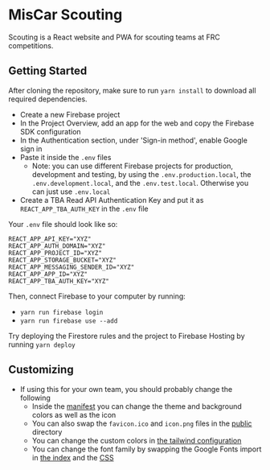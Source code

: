 # MisCar Scouting

Scouting is a React website and PWA for scouting teams at FRC competitions.

## Getting Started

After cloning the repository, make sure to run `yarn install` to download all required dependencies.

-   Create a new Firebase project
-   In the Project Overview, add an app for the web and copy the Firebase SDK configuration
-   In the Authentication section, under 'Sign-in method', enable Google sign in
-   Paste it inside the `.env` files
    -   Note: you can use different Firebase projects for production, development and testing, by using the `.env.production.local`, the `.env.development.local`, and the `.env.test.local`. Otherwise you can just use `.env.local`
-   Create a TBA Read API Authentication Key and put it as `REACT_APP_TBA_AUTH_KEY` in the `.env` file

Your `.env` file should look like so:

```shell
REACT_APP_API_KEY="XYZ"
REACT_APP_AUTH_DOMAIN="XYZ"
REACT_APP_PROJECT_ID="XYZ"
REACT_APP_STORAGE_BUCKET="XYZ"
REACT_APP_MESSAGING_SENDER_ID="XYZ"
REACT_APP_APP_ID="XYZ"
REACT_APP_TBA_AUTH_KEY="XYZ"
```

Then, connect Firebase to your computer by running:

-   `yarn run firebase login`
-   `yarn run firebase use --add`

Try deploying the Firestore rules and the project to Firebase Hosting by running `yarn deploy`

## Customizing

-   If using this for your own team, you should probably change the following
    -   Inside the [manifest](./public/manifest.json) you can change the theme and background colors as well as the icon
    -   You can also swap the `favicon.ico` and `icon.png` files in the [public](./public) directory
    -   You can change the custom colors in [the tailwind configuration](./tailwind.config.js)
    -   You can change the font family by swapping the Google Fonts import in [the index](./public/index.html) and the [CSS](./src/index.css)
